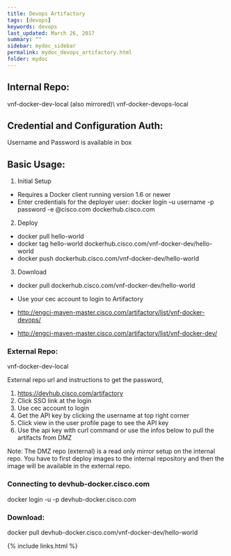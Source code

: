 ```yaml
---
title: Devops Artifactory
tags: [devops]
keywords: devops
last_updated: March 26, 2017
summary: ""
sidebar: mydoc_sidebar
permalink: mydoc_devops_artifactory.html
folder: mydoc
---
```


## Internal Repo:
vnf-docker-dev-local (also mirrored)\\
vnf-docker-devops-local
 
## Credential and Configuration Auth:
Username and Password is available in box
 
## Basic Usage:
 
1. Initial Setup
* Requires a Docker client running version 1.6 or newer
* Enter credentials for the deployer user:
docker login –u username -p password -e <email>@cisco.com dockerhub.cisco.com
 
2. Deploy
* docker pull hello-world
* docker tag hello-world dockerhub.cisco.com/vnf-docker-dev/hello-world
* docker push dockerhub.cisco.com/vnf-docker-dev/hello-world
 
3. Download
* docker pull dockerhub.cisco.com/vnf-docker-dev/hello-world
 
* Use your cec account to login to Artifactory
* <http://engci-maven-master.cisco.com/artifactory/list/vnf-docker-devops/>
* <http://engci-maven-master.cisco.com/artifactory/list/vnf-docker-dev/>
 
### External Repo:
vnf-docker-dev-local
 
External repo url and instructions to get the password,
1. <https://devhub.cisco.com/artifactory>
2. Click SSO link at the login 
3. Use cec account to login
4. Get the API key by clicking the username at top right corner
5. Click view in the user profile page to see the API key
6. Use the api key with curl command or use the infos below to pull the artifacts from DMZ
 
Note: The DMZ repo (external) is a read only mirror setup on the internal repo. You have to first deploy images to the internal repository and then the image will be available in the external repo.
 
### Connecting to devhub-docker.cisco.com
docker login -u <user> -p <API key used for DMZ access> devhub-docker.cisco.com
 
### Download:
docker pull devhub-docker.cisco.com/vnf-docker-dev/hello-world

{% include links.html %}
